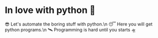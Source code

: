 # In love with python :sparkling_heart:

😎 Let's automate the boring stuff with python.\n
😴 Here you will get python programs.\n
:artificial_satellite: Programming is hard until you starts :flying_saucer:
